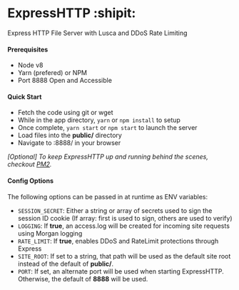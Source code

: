 # ExpressHTTP :shipit:

Express HTTP File Server with Lusca and DDoS Rate Limiting

#### Prerequisites
- Node v8
- Yarn (prefered) or NPM
- Port 8888 Open and Accessible

#### Quick Start
- Fetch the code using git or wget
- While in the app directory, `yarn` or `npm install` to setup
- Once complete, `yarn start` or `npm start` to launch the server
- Load files into the **public/** directory
- Navigate to <host>:8888/ in your browser

*[Optional] To keep ExpressHTTP up and running behind the scenes, checkout [PM2](http://pm2.keymetrics.io/ "PM2").*


#### Config Options
The following options can be passed in at runtime as ENV variables:
- `SESSION_SECRET`: Either a string or array of secrets used to sign the session ID cookie (If array: first is used to sign, others are used to verify)
- `LOGGING`: If **true**, an access.log will be created for incoming site requests using Morgan logging
- `RATE_LIMIT`: If **true**, enables DDoS and RateLimit protections through Express
- `SITE_ROOT`: If set to a string, that path will be used as the default site root instead of the default of **public/**.
- `PORT`: If set, an alternate port will be used when starting ExpressHTTP. Otherwise, the default of **8888** will be used.